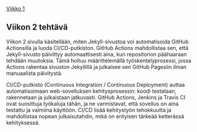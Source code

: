[Viikko 1](viikko1.html)

## Viikon 2 tehtävä

Viikon 2 sivulla käsitellään, miten Jekyll-sivustoa voi automatisoida GitHub Actionsilla ja luoda CI/CD-putkiston. GitHub Actions mahdollistaa sen, että Jekyll-sivusto päivittyy automaattisesti aina, kun repositorion päähaaraan tehdään muutoksia. Tämä hoituu määrittelemällä työskentelyprosessi, jossa Actions rakentaa sivuston Jekyllillä ja julkaisee sen GitHub Pagesiin ilman manuaalista päivitystä.

CI/CD-putkisto (Continuous Integration / Continuous Deployment) auttaa automatisoimaan web-sovelluksen kehitysprosessin: koodi testataan, rakennetaan ja julkaistaan jatkuvasti. GitHub Actions, Jenkins ja Travis CI ovat suosittuja työkaluja tähän, ja ne varmistavat, että sovellus on aina testattu ja valmiina käyttöön. CI/CD lisää kehitystyön tehokkuutta ja mahdollistaa nopean julkaisutahdin, mikä on erityisen tärkeää ketterässä kehityksessä.
